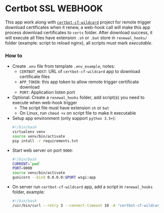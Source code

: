 # Certbot SSL WEBHOOK

This app work along with [`certbot-cf-wildcard`](https://github.com/NothingCtrl/certbot-cf-wildcard) project for remote 
trigger download certificates when it renew, a web-hook call will make this app process download 
certificates to `certs` folder. After download success, it will execute all files have extension `.sh` or `.bat` 
store in `renewal_hooks/` folder (example: script to reload nginx), all scripts must mark _executable_.

### How to

* Create `.env` file from template `.env_example`, notes:
    * `CERTBOT_HOST`: URL of `certbot-cf-wildcard` app to download certificate files
    * `APP_TOKEN`: this app token to allow remote trigger certificate download
    * `PORT`: Application listen port
* Optional: Create a `renewal_hooks` folder, add script(s) you need to execute when web-hook trigger
  * The script file must have extension `sh` or `bat`
  * On Linux, run `chmod +x` on script file to make it executable
* Setup app environment (only support `python 3.5+`):
    ```sh
    #!/bin/bash
    virtualenv venv
    source venv/bin/activate
    pip intall -r requirements.txt
    ```
* Start web server on port `9000`: 
    ```sh
    #!/bin/bash
    CURRENT=`pwd`
    PORT=9000
    source venv/bin/activate
    gunicorn --bind 0.0.0.0:$PORT wsgi:app
    ```
* On server run `certbot-cf-wildcard` app, add a script in `renewal_hooks` folder, example:
    ```sh
    #!/bin/bash
    /usr/bin/curl --retry 3 --connect-timeout 10 -A "certbot-cf-wildcard" -H "Authorization: just-me" http://this-server-ip:9000/certbot?domain=foo.bar
    ```
  